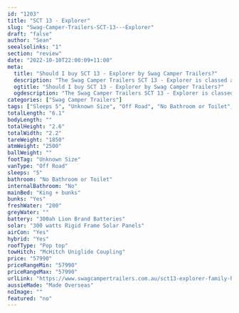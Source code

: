 ```yaml
---
id: "1203"
title: "SCT 13 - Explorer"
slug: "Swag-Camper-Trailers-SCT-13---Explorer"
draft: "false"
author: "Sean"
seealsolinks: "1"
section: "review"
date: "2022-10-10T22:00:09+11:00"
meta:
  title: "Should I buy SCT 13 - Explorer by Swag Camper Trailers?"
  description: "The Swag Camper Trailers SCT 13 - Explorer is classed as Off Road, and sleeps 5 people. It is Made Overseas and comes in at Unknown Size. It generally has No Bathroom or Toilet."
  ogtitle: "Should I buy SCT 13 - Explorer by Swag Camper Trailers?"
  ogdescription: "The Swag Camper Trailers SCT 13 - Explorer is classed as Off Road, and sleeps 5 people. It is Made Overseas and comes in at Unknown Size. It generally has No Bathroom or Toilet."
categories: ["Swag Camper Trailers"]
tags: ["Sleeps 5", "Unknown Size", "Off Road", "No Bathroom or Toilet", "Pop top", "50 - 60k", "Made Overseas"]
totalLength: "6.1"
bodyLength: ""
totalHeight: "2.6"
totalWidth: "2.2"
tareWeight: "1850"
atmWeight: "2500"
ballWeight: ""
footTag: "Unknown Size"
vanType: "Off Road"
sleeps: "5"
bathroom: "No Bathroom or Toilet"
internalBathroom: "No"
mainBed: "King + bunks"
bunks: "Yes"
freshWater: "200"
greyWater: ""
battery: "300ah Lion Brand Batteries"
solar: "300 watts Rigid Frame Solar Panels"
airCon: "Yes"
hybrid: "Yes"
roofType: "Pop top"
towHitch: "McHitch Uniglide Coupling"
price: "57990"
priceRangeMin: "57990"
priceRangeMax: "57990"
urlLink: "https://www.swagcampertrailers.com.au/sct13-explorer-family-hybrid/"
aussieMade: "Made Overseas"
noImage: ""
featured: "no"
---
```

